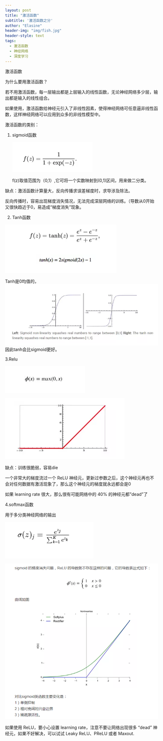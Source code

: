 ```yaml
---
layout: post
title: "激活函数"
subtitle: '激活函数之分'
author: "Elasine"
header-img: "img/fish.jpg"
header-style: text
tags:
  - 激活函数
  - 神经网络
  - 深度学习
---
```


激活函数

为什么要用激活函数？

若不用激活函数，每一层输出都是上层输入的线性函数，无论神经网络多少层，输出都是输入的线性组合。

如果使用，激活函数给神经元引入了非线性因素，使得神经网络可任意逼非线性函数，这样神经网络可以应用到众多的非线性模型中。

激活函数的类别：

1. sigmoid函数

   ![1567735663521](../img/1567735663521.png)

   f(z)取值范围为（0,1）,它可将一个实数映射到(0,1)区间，用来做二分类。

缺点：激活函数计算量大，反向传播求误差梯度时，求导涉及除法。

反向传播时，容易出现梯度消失情况，无法完成深层网络的训练。（导数从0开始又很快趋近于0，易造成“梯度消失”现象。

2. Tanh函数

![1567736430674](../img/1567736430674.png)

Tanh是0均值的，![1567738408761](../img/1567738408761.png)因此tanh会比sigmoid更好。

3.Relu

![1567738364333](../img/1567738364333.png)

![1567738387337](../img/1567738387337.png)

缺点：训练很脆弱，容易die

一个非常大的梯度流过一个 ReLU 神经元，更新过参数之后，这个神经元再也不会对任何数据有激活现象了，那么这个神经元的梯度就永远都会是0

如果 learning rate 很大，那么很有可能网络中的 40% 的神经元都”dead”了

4.softmax函数

用于多分类神经网络的输出

![1567738853121](../img/1567738853121.png)

![1567738914973](../img/1567738914973.png)

如果使用 ReLU，要小心设置 learning rate，注意不要让网络出现很多 “dead” 神经元，如果不好解决，可以试试 Leaky ReLU、PReLU 或者 Maxout.

